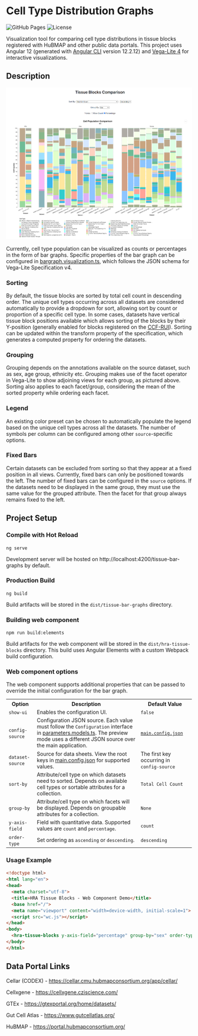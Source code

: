 # Cell Type Distribution Graphs
![GitHub Pages](https://github.com/hubmapconsortium/tissue-bar-graphs/actions/workflows/main.yml/badge.svg) ![License](https://img.shields.io/github/license/hubmapconsortium/tissue-bar-graphs)


Visualization tool for comparing cell type distributions in tissue blocks registered with HuBMAP and other public data portals. This project uses Angular 12 (generated with [Angular CLI](https://github.com/angular/angular-cli) version 12.2.12) and [Vega-Lite 4](https://vega.github.io/vega-lite/) for interactive visualizations.

## Description
<p align="center"><img width="800" src="images/preview.png" alt="Bar Graph Preview" /></p>

Currently, cell type population can be visualized as counts or percentages in the form of bar graphs. Specific properties of the bar graph can be configured in [bargraph.visualization.ts](src/app/visualization/bargraph.visualization.ts), which follows the JSON schema for Vega-Lite Specification v4.

### Sorting
By default, the tissue blocks are sorted by total cell count in descending order. The unique cell types occurring across all datasets are considered automatically to provide a dropdown for sort, allowing sort by count or proportion of a specific cell type. In some cases, datasets have vertical tissue block positions available which allows sorting of the blocks by their Y-position (generally enabled for blocks registered on the [CCF-RUI](https://hubmapconsortium.github.io/ccf-ui/rui/)). Sorting can be updated within the transform property of the specification, which generates a computed property for ordering the datasets.

### Grouping
Grouping depends on the annotations available on the source dataset, such as sex, age group, ethnicity etc. Grouping makes use of the facet operator in Vega-Lite to show adjoining views for each group, as pictured above. Sorting also applies to each facet/group, considering the mean of the sorted property while ordering each facet.

### Legend
An existing color preset can be chosen to automatically populate the legend based on the unique cell types across all the datasets. The number of symbols per column can be configured among other `source`-specific options.

### Fixed Bars
Certain datasets can be excluded from sorting so that they appear at a fixed position in all views. Currently, fixed bars can only be positioned towards the left. The number of fixed bars can be configured in the `source` options. If the datasets need to be displayed in the same group, they must use the same value for the grouped attribute. Then the facet for that group always remains fixed to the left.

## Project Setup
### Compile with Hot Reload
```
ng serve
```
Development server will be hosted on http://localhost:4200/tissue-bar-graphs by default.
### Production Build
```
ng build
```
Build artifacts will be stored in the `dist/tissue-bar-graphs` directory.

### Building web component
```
npm run build:elements
```
Build artifacts for the web component will be stored in the `dist/hra-tissue-blocks` directory. This build uses Angular Elements with a custom Webpack build configuration.

### Web component options
The web component supports additional properties that can be passed to override the initial configuration for the bar graph.

<table>
<tr><th>Option</th><th>Description</th><th>Default Value</th></tr>
<tr><td><code>show-ui</code></td><td> Enables the configuration UI.</td><td><code>false</code></td></tr>
<tr><td><code>config-source</code></td><td>Configuration JSON source. Each value must follow the <code>Configuration</code> interface in <a href="src/app/models/parameters.model.ts">parameters.models.ts</a>. The preview mode uses a different JSON source over the main application.</td><td><code><a href="https://raw.githubusercontent.com/hubmapconsortium/tissue-bar-graphs/static/config/main.config.json">main.config.json</a></code></td></tr>
<tr><td><code>dataset-source</code></td><td>Source for data sheets. View the root keys in <a href="https://github.com/hubmapconsortium/tissue-bar-graphs/blob/static/config/main.config.json">main.config.json</a> for supported values.</td><td>The first key occurring in <code>config-source</code></td></tr>
<tr><td><code>sort-by</code></td><td>Attribute/cell type on which datasets need to sorted. Depends on available cell types or sortable attributes for a collection.</td><td><code>Total Cell Count</code></td></tr>
<tr><td><code>group-by</code></td><td>Attribute/cell type on which facets will be displayed. Depends on groupable attributes for a collection.</td><td><code>None</code></td></tr>
<tr><td><code>y-axis-field</code></td><td>Field with quantitative data. Supported values are <code>count</code> and <code>percentage</code>.</td><td><code>count</code></td></tr>
<tr><td><code>order-type</code></td><td>Set ordering as <code>ascending</code> or <code>descending</code>.</td><td><code>descending</code></td></tr>
</table>

### Usage Example
```html
<!doctype html>
<html lang="en">
<head>
  <meta charset="utf-8">
  <title>HRA Tissue Blocks - Web Component Demo</title>
  <base href="/">
  <meta name="viewport" content="width=device-width, initial-scale=1">
  <script src="wc.js"></script>
</head>
<body>
  <hra-tissue-blocks y-axis-field="percentage" group-by="sex" order-type="ascending"></hra-tissue-blocks>
</body>
</html>
```

## Data Portal Links
Cellar (CODEX) - https://cellar.cmu.hubmapconsortium.org/app/cellar/

Cellxgene - https://cellxgene.cziscience.com/

GTEx - https://gtexportal.org/home/datasets/

Gut Cell Atlas - https://www.gutcellatlas.org/

HuBMAP - https://portal.hubmapconsortium.org/
